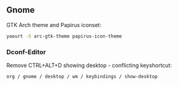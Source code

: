 ## Gnome

GTK Arch theme and Papirus iconset:

```sh
yaourt -S arc-gtk-theme papirus-icon-theme
```

### Dconf-Editor

Remove CTRL+ALT+D showing desktop - conflicting keyshortcut:
```
org / gnome / desktop / wm / keybindings / show-desktop
```

